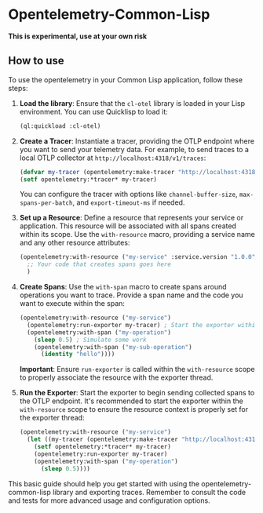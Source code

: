 # Opentelemetry-Common-Lisp

**This is experimental, use at your own risk**

## How to use

To use the opentelemetry in your Common Lisp application, follow these steps:

1. **Load the library**: Ensure that the `cl-otel` library is loaded in your Lisp environment. You can use Quicklisp to load it:
   ```lisp
   (ql:quickload :cl-otel)
   ```

2. **Create a Tracer**: Instantiate a tracer, providing the OTLP endpoint where you want to send your telemetry data. For example, to send traces to a local OTLP collector at `http://localhost:4318/v1/traces`:
   ```lisp
   (defvar my-tracer (opentelemetry:make-tracer "http://localhost:4318/v1/traces"))
   (setf opentelemetry:*tracer* my-tracer)
   ```
   You can configure the tracer with options like `channel-buffer-size`, `max-spans-per-batch`, and `export-timeout-ms` if needed.

3. **Set up a Resource**: Define a resource that represents your service or application. This resource will be associated with all spans created within its scope. Use the `with-resource` macro, providing a service name and any other resource attributes:
   ```lisp
   (opentelemetry:with-resource ("my-service" :service.version "1.0.0")
     ;; Your code that creates spans goes here
     )
   ```

4. **Create Spans**: Use the `with-span` macro to create spans around operations you want to trace. Provide a span name and the code you want to execute within the span:
   ```lisp
   (opentelemetry:with-resource ("my-service")
     (opentelemetry:run-exporter my-tracer) ; Start the exporter within the resource scope
     (opentelemetry:with-span ("my-operation")
       (sleep 0.5) ; Simulate some work
       (opentelemetry:with-span ("my-sub-operation")
         (identity "hello"))))
   ```
   **Important**: Ensure `run-exporter` is called within the `with-resource` scope to properly associate the resource with the exporter thread.

5. **Run the Exporter**: Start the exporter to begin sending collected spans to the OTLP endpoint.  It's recommended to start the exporter within the `with-resource` scope to ensure the resource context is properly set for the exporter thread:
   ```lisp
   (opentelemetry:with-resource ("my-service")
     (let ((my-tracer (opentelemetry:make-tracer "http://localhost:4318/v1/traces")))
       (setf opentelemetry:*tracer* my-tracer)
       (opentelemetry:run-exporter my-tracer)
       (opentelemetry:with-span ("my-operation")
         (sleep 0.5))))
   ```

This basic guide should help you get started with using the opentelemetry-common-lisp library and exporting traces. Remember to consult the code and tests for more advanced usage and configuration options.
